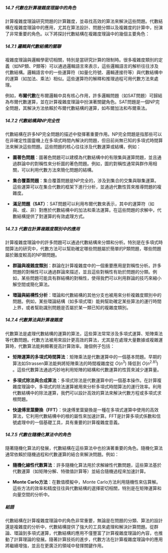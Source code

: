 ##### 14.7 代數在計算複雜度理論中的角色

計算複雜度理論研究問題的計算難度，並尋找高效的算法來解決這些問題。代數結構在複雜度理論中的應用，尤其在算法設計、問題分類以及複雜度的計算中，扮演了非常重要的角色。以下將探討代數結構在複雜度理論中的幾個主要角色：

##### 14.7.1 邏輯與代數結構的關聯

複雜度理論與邏輯學密切相關，特別是當研究計算的限制時。很多複雜度類別的定義（如NP類、P類等）可以通過邏輯語言來表示，這些邏輯語言的解析往往涉及代數結構。邏輯語言中的一些運算符（如量化符號、邏輯連接符等）與代數結構中的運算（如加法、乘法）相似。這些運算符的解釋和推理過程可用代數方法來處理。

例如，**布爾代數**在布爾邏輯中具有核心作用，許多邏輯問題（如SAT問題）可歸結為布爾代數運算，並在計算複雜度理論中扮演著關鍵角色。SAT問題是一個NP完全問題，其解決方法依賴於布爾代數結構的運算，如布爾加法和布爾乘法。

##### 14.7.2 代數結構與NP完全性

代數結構在許多NP完全問題的描述中發揮著重要作用。NP完全問題是指那些可以在非確定性圖靈機上在多項式時間內解決的問題，但目前尚無已知的多項式時間算法來解決這些問題。這些問題的核心往往涉及代數運算或結構，例如：

- **圖著色問題**：圖著色問題可以建模為代數結構中的有限集與運算問題，並且通過群論中的對稱性來分析圖的著色問題。例如，圖的對稱性通常與群作用相關，可以利用代數方法來簡化問題的結構。

- **集合覆蓋問題**：集合覆蓋問題是NP完全的，涉及到集合的交集與聯集運算。這些運算可以在集合代數的框架下進行分析，並通過代數性質來推導問題的複雜度。

- **滿足問題（SAT）**：SAT問題可以利用布爾代數來表示，其中的運算符（如與、或、非）對應於代數結構中的加法和乘法運算。在這些問題的求解中，代數結構提供了對運算的有效處理方式。

##### 14.7.3 代數在計算複雜度類別中的應用

計算複雜度理論中的許多問題可以通過代數結構來分類和分析。特別是在多項式時間算法的研究中，代數方法可以幫助確定哪些問題屬於簡單的P類問題，哪些問題屬於難度較高的NP類問題。

- **群論與複雜度類別**：群論在計算複雜度中的一個重要應用是對稱性分析。許多問題的對稱性可以通過群論來描述，並且這些對稱性有助於問題的分類。例如，某些問題可能具有群結構的對稱性，使得我們可以利用群論的技巧來縮小解空間或簡化算法。

- **環論與結構性分析**：環論和代數結構的其他分支也被用來分析複雜度類別中的問題。例如，某些環論結構（如多項式環）能夠幫助確定某些算法的運行時間上界，或者幫助識別問題是否屬於某一類已知的複雜度類別。

##### 14.7.4 代數算法與計算複雜度

代數算法是處理代數結構的運算的算法，這些算法常常涉及多項式運算、矩陣乘法等代數問題。代數方法被用來設計更高效的算法，尤其是在處理大量數據或複雜運算時，代數算法能夠顯著提高計算效率。幾個例子包括：

- **矩陣運算的多項式時間算法**：矩陣乘法是代數運算中的一個基本問題。早期的算法如Strassen算法能夠將矩陣乘法的時間複雜度從  $`O(n^3)`$  降低到  $`O(n^{2.81})`$ 。這些代數算法通過巧妙地利用矩陣的結構和代數運算的性質來減少運算量。

- **多項式除法與合成算法**：多項式除法是代數運算中的一個基本操作。在計算複雜度理論中，多項式的除法運算被用來分析多項式時間算法的運行效率。利用代數結構中的除法運算，我們可以設計高效的算法來解決代數方程或多項式求根問題。

- **快速傅里葉變換（FFT）**：快速傅里葉變換是一種在多項式運算中使用的高效算法，它利用代數結構中的根的屬性來加速計算。FFT是計算多項式係數和信號處理中的一個基礎工具，具有重要的計算複雜度意義。

##### 14.7.5 代數在隨機化算法中的角色

隨著隨機化算法的發展，代數結構在這些算法中也扮演著重要的角色。隨機化算法通常依賴於隨機過程和代數運算的結合來解決問題。例如：

- **隨機化線性代數算法**：許多隨機化算法用於求解線性代數問題，這些算法基於代數運算（如矩陣分解、特徵值計算等）並結合隨機過程來加速計算。

- **Monte Carlo方法**：在數值模擬中，Monte Carlo方法利用隨機性來估算解。這些方法的效率和精度往往與代數結構的選擇密切相關，特別是在矩陣運算和向量空間的分析中。

##### 結語

代數結構在計算複雜度理論中的角色非常重要，無論是在問題的分類、算法的設計還是複雜度的分析中，代數結構提供了強大的工具來處理和解決計算問題。從群論、環論到多項式運算，代數結構的應用不僅豐富了計算複雜度理論的內容，也推動了計算理論的發展。隨著計算技術的進步，代數方法在計算複雜度理論中的應用將繼續增強，並且在更廣泛的領域中發揮關鍵作用。